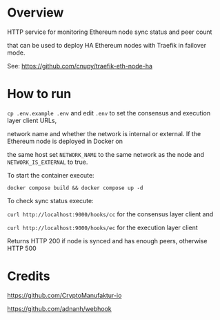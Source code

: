 # Overview

HTTP service for monitoring Ethereum node sync status and peer count

that can be used to deploy HA Ethereum nodes with Traefik in failover mode.

See: https://github.com/cnupy/traefik-eth-node-ha

# How to run

`cp .env.example .env` and edit `.env` to set the consensus and execution layer client URLs, 

network name and whether the network is internal or external. If the Ethereum node is deployed in Docker on 

the same host set `NETWORK_NAME` to the same network as the node and `NETWORK_IS_EXTERNAL` to true.     

To start the container execute:

`docker compose build && docker compose up -d`

To check sync status execute: 

`curl http://localhost:9000/hooks/cc` for the consensus layer client and

`curl http://localhost:9000/hooks/ec` for the execution layer client

Returns HTTP 200 if node is synced and has enough peers, otherwise HTTP 500

# Credits

https://github.com/CryptoManufaktur-io

https://github.com/adnanh/webhook
